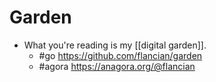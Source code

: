 # Garden

- What you're reading is my [[digital garden]].
  - #go https://github.com/flancian/garden
  - #agora https://anagora.org/@flancian
